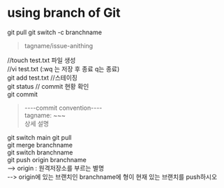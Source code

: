 # using branch of Git
git pull
git switch -c branchname
> tagname/issue-anithing  

//touch test.txt 파일 생성  
//vi test.txt (:wq 는 저장 후 종료 q는 종료)  
git add test.txt //스테이징  
git status // commit 현황 확인  
git commit  

> ----commit convention----  
> tagname: ~~~  
> 상세 설명  

git switch main
git pull  
git merge branchname  
git switch branchname  
git push origin branchname  
--> origin : 원격저장소를 부르는 별명  
--> origin에 있는 브랜치인 branchname에 형이 현재 있는 브랜치를 push하시오